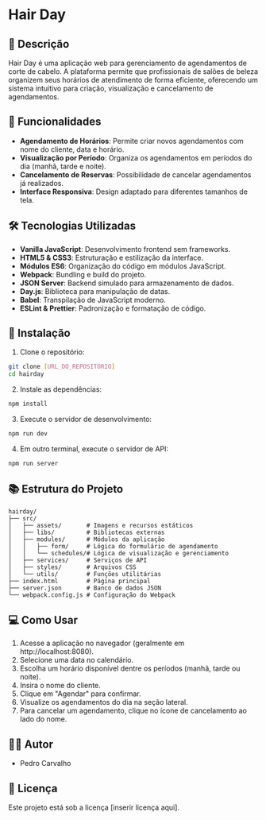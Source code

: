 # Hair Day

## 📝 Descrição

Hair Day é uma aplicação web para gerenciamento de agendamentos de corte de cabelo. A plataforma permite que profissionais de salões de beleza organizem seus horários de atendimento de forma eficiente, oferecendo um sistema intuitivo para criação, visualização e cancelamento de agendamentos.

## 🚀 Funcionalidades

- **Agendamento de Horários**: Permite criar novos agendamentos com nome do cliente, data e horário.
- **Visualização por Período**: Organiza os agendamentos em períodos do dia (manhã, tarde e noite).
- **Cancelamento de Reservas**: Possibilidade de cancelar agendamentos já realizados.
- **Interface Responsiva**: Design adaptado para diferentes tamanhos de tela.

## 🛠️ Tecnologias Utilizadas

- **Vanilla JavaScript**: Desenvolvimento frontend sem frameworks.
- **HTML5 & CSS3**: Estruturação e estilização da interface.
- **Módulos ES6**: Organização do código em módulos JavaScript.
- **Webpack**: Bundling e build do projeto.
- **JSON Server**: Backend simulado para armazenamento de dados.
- **Day.js**: Biblioteca para manipulação de datas.
- **Babel**: Transpilação de JavaScript moderno.
- **ESLint & Prettier**: Padronização e formatação de código.

## 🔧 Instalação

1. Clone o repositório:

```bash
git clone [URL_DO_REPOSITÓRIO]
cd hairday
```

2. Instale as dependências:

```bash
npm install
```

3. Execute o servidor de desenvolvimento:

```bash
npm run dev
```

4. Em outro terminal, execute o servidor de API:

```bash
npm run server
```

## 📚 Estrutura do Projeto

```
hairday/
├── src/
│   ├── assets/       # Imagens e recursos estáticos
│   ├── libs/         # Bibliotecas externas
│   ├── modules/      # Módulos da aplicação
│   │   ├── form/     # Lógica do formulário de agendamento
│   │   └── schedules/# Lógica de visualização e gerenciamento
│   ├── services/     # Serviços de API
│   ├── styles/       # Arquivos CSS
│   └── utils/        # Funções utilitárias
├── index.html        # Página principal
├── server.json       # Banco de dados JSON
└── webpack.config.js # Configuração do Webpack
```

## 💻 Como Usar

1. Acesse a aplicação no navegador (geralmente em http://localhost:8080).
2. Selecione uma data no calendário.
3. Escolha um horário disponível dentre os períodos (manhã, tarde ou noite).
4. Insira o nome do cliente.
5. Clique em "Agendar" para confirmar.
6. Visualize os agendamentos do dia na seção lateral.
7. Para cancelar um agendamento, clique no ícone de cancelamento ao lado do nome.

## 👨‍💻 Autor

- Pedro Carvalho

## 📄 Licença

Este projeto está sob a licença [inserir licença aqui].
